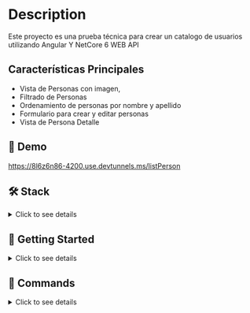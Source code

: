 # Description

Este proyecto es una prueba técnica para crear un catalogo de usuarios utilizando Angular Y NetCore 6 WEB API 

## Características Principales

- Vista de Personas con imagen, 
- Filtrado de Personas 
- Ordenamiento de personas por nombre y apellido
- Formulario para crear y editar personas 
- Vista de Persona Detalle 


## 🚀 Demo
  https://8l6z6n86-4200.use.devtunnels.ms/listPerson

## 🛠️ Stack

<details>
  <summary>Click to see details</summary>

- [**Angular**](https://docs.angular.lat/docs) - Un framework. Móvil y escritorio.
- [**Typescript**](https://www.typescriptlang.org/) - JavaScript with syntax for types.


</details>

## 🚀 Getting Started

<details>
  <summary>Click to see details</summary>
<br>

1. Clone this repository.

```bash
git clone git@github.com:Daparamo/PruebaJigacore
```

2. Install the dependencies:

```bash
npm install
```


3. Run the development server:

```bash
npm run dev

```

4. Open [**http://localhost:4200**](http://localhost:4200/) with your browser to see the result 🚀
</details>



## 🧞 Commands
<details>
  <summary>Click to see details</summary>
<br>

|     | Command          | Action                                        |
| :-- | :--------------- | :-------------------------------------------- |
| ⚙️  | `dev`            | Starts local dev server at `localhost:4200`.  |
| ⚙️  | `build`          | Build your production site to `./dist/`.     |

                   
</details>
